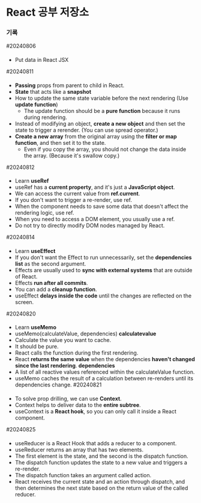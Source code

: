 # React 공부 저장소

### 기록

#20240806

#### <JSX>

- Put data in React JSX

#20240811

#### <props>

- **Passing** props from parent to child in React.
- **State** that acts like a **snapshot**
- How to update the same state variable before the next rendering (Use **update function**)
  - The update function should be a **pure function** because it runs during rendering.
- Instead of modifying an object, **create a new object** and then set the state to trigger a rerender. (You can use spread operator.)
- **Create a new array** from the original array using the **filter or map function**, and then set it to the state.
  - Even if you copy the array, you should not change the data inside the array. (Because it's swallow copy.)

#20240812

#### <useRef>

- Learn **useRef**
- useRef has a **current property**, and it's just a **JavaScript object**.
- We can access the current value from **ref.current**.
- If you don't want to trigger a re-render, use ref.
- When the component needs to save some data that doesn't affect the rendering logic, use ref.
- When you need to access a DOM element, you usually use a ref.
- Do not try to directly modify DOM nodes managed by React.

#20240814

#### <useEffect>

- Learn **useEffect**
- If you don't want the Effect to run unnecessarily, set the **dependencies list** as the second argument.
- Effects are usually used to **sync with external systems** that are outside of React.
- Effects **run after all commits**.
- You can add a **cleanup function**.
- useEffect **delays inside the code** until the changes are reflected on the screen.

#20240820

#### <useMemo>

- Learn **useMemo**
- useMemo(calculateValue, dependencies)
  **calculatevalue**
- Calculate the value you want to cache.
- It should be pure.
- React calls the function during the first rendering.
- React **returns the same value** when the dependencies **haven't changed since the last rendering**.
  **dependencies**
- A list of all reactive values referenced within the calculateValue function.
- useMemo caches the result of a calculation between re-renders until its dependencies change.
  #20240821

#### <useContext>

- To solve prop drilling, we can use **Context**.
- Context helps to deliver data to the **entire subtree**.
- useContext is a **React hook**, so you can only call it inside a React component.

#20240825

#### <useReducer>

- useReducer is a React Hook that adds a reducer to a component.
- useReducer returns an array that has two elements.
- The first element is the state, and the second is the dispatch function.
- The dispatch function updates the state to a new value and triggers a re-render.
- The dispatch function takes an argument called action.
- React receives the current state and an action through dispatch, and then determines the next state based on the return value of the called reducer.
